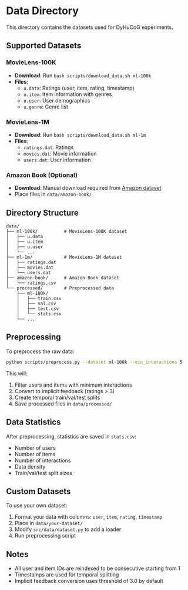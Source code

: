 # Data Directory

This directory contains the datasets used for DyHuCoG experiments.

## Supported Datasets

### MovieLens-100K
- **Download**: Run `bash scripts/download_data.sh ml-100k`
- **Files**:
  - `u.data`: Ratings (user, item, rating, timestamp)
  - `u.item`: Item information with genres
  - `u.user`: User demographics
  - `u.genre`: Genre list

### MovieLens-1M
- **Download**: Run `bash scripts/download_data.sh ml-1m`
- **Files**:
  - `ratings.dat`: Ratings
  - `movies.dat`: Movie information
  - `users.dat`: User information

### Amazon Book (Optional)
- **Download**: Manual download required from [Amazon dataset](http://jmcauley.ucsd.edu/data/amazon/)
- Place files in `data/amazon-book/`

## Directory Structure

```
data/
├── ml-100k/          # MovieLens-100K dataset
│   ├── u.data
│   ├── u.item
│   ├── u.user
│   └── ...
├── ml-1m/            # MovieLens-1M dataset
│   ├── ratings.dat
│   ├── movies.dat
│   └── users.dat
├── amazon-book/      # Amazon Book dataset
│   └── ratings.csv
└── processed/        # Preprocessed data
    ├── ml-100k/
    │   ├── train.csv
    │   ├── val.csv
    │   ├── test.csv
    │   └── stats.csv
    └── ...
```

## Preprocessing

To preprocess the raw data:

```bash
python scripts/preprocess.py --dataset ml-100k --min_interactions 5
```

This will:
1. Filter users and items with minimum interactions
2. Convert to implicit feedback (ratings > 3)
3. Create temporal train/val/test splits
4. Save processed files in `data/processed/`

## Data Statistics

After preprocessing, statistics are saved in `stats.csv`:
- Number of users
- Number of items  
- Number of interactions
- Data density
- Train/val/test split sizes

## Custom Datasets

To use your own dataset:

1. Format your data with columns: `user`, `item`, `rating`, `timestamp`
2. Place in `data/your-dataset/`
3. Modify `src/data/dataset.py` to add a loader
4. Run preprocessing script

## Notes

- All user and item IDs are reindexed to be consecutive starting from 1
- Timestamps are used for temporal splitting
- Implicit feedback conversion uses threshold of 3.0 by default
